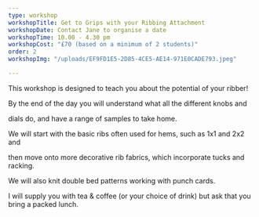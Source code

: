 ```yaml
---
type: workshop
workshopTitle: Get to Grips with your Ribbing Attachment
workshopDate: Contact Jane to organise a date
workshopTime: 10.00 - 4.30 pm
workshopCost: "£70 (based on a minimum of 2 students)"
order: 2
workshopImg: "/uploads/EF9FD1E5-2D85-4CE5-AE14-971E0CADE793.jpeg"

---
```

This workshop is designed to teach you about the potential of your ribber!

By the end of the day you will understand what all the different knobs and 

dials do, and have a range of samples to take home.

We will start with the basic ribs often used for hems, such as 1x1 and 2x2 and

then move onto more decorative rib fabrics, which incorporate tucks and racking.

We will also knit double bed patterns working with punch cards.

I will supply you with tea & coffee (or your choice of drink) but ask that you bring a packed lunch.